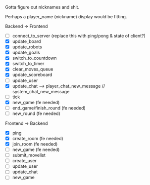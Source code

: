 Gotta figure out nicknames and shit.

Perhaps a player_name (nickname) display would be fitting.

Backend -> Frontend

- [ ] connect_to_server (replace this with ping/pong & state of client?)
- [x] update_board
- [x] update_robots
- [x] update_goals
- [x] switch_to_countdown
- [x] switch_to_timer
- [x] clear_moves_queue
- [x] update_scoreboard
- [ ] update_user
- [x] update_chat --> player_chat_new_message // system_chat_new_message
- [ ] tick
- [x] new_game (fe needed)
- [ ] end_game/finish_round (fe needed)
- [ ] new_round (fe needed)

Frontend -> Backend

- [x] ping
- [x] create_room (fe needed)
- [x] join_room (fe needed)
- [ ] new_game (fe needed)
- [ ] submit_movelist
- [ ] create_user
- [ ] update_user
- [ ] update_chat
- [ ] new_game
